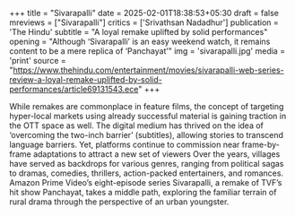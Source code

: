 +++
title = "Sivarapalli"
date = 2025-02-01T18:38:53+05:30
draft = false
mreviews = ["Sivarapalli"]
critics = ['Srivathsan Nadadhur']
publication = 'The Hindu'
subtitle = "A loyal remake uplifted by solid performances"
opening = "Although ‘Sivarapalli’ is an easy weekend watch, it remains content to be a mere replica of ‘Panchayat’"
img = 'sivarapalli.jpg'
media = 'print'
source = "https://www.thehindu.com/entertainment/movies/sivarapalli-web-series-review-a-loyal-remake-uplifted-by-solid-performances/article69131543.ece"
+++

While remakes are commonplace in feature films, the concept of targeting hyper-local markets using already successful material is gaining traction in the OTT space as well. The digital medium has thrived on the idea of ‘overcoming the two-inch barrier’ (subtitles), allowing stories to transcend language barriers. Yet, platforms continue to commission near frame-by-frame adaptations to attract a new set of viewers Over the years, villages have served as backdrops for various genres, ranging from political sagas to dramas, comedies, thrillers, action-packed entertainers, and romances. Amazon Prime Video’s eight-episode series Sivarapalli, a remake of TVF’s hit show Panchayat, takes a middle path, exploring the familiar terrain of rural drama through the perspective of an urban youngster.
